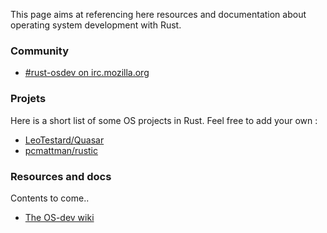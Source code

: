 This page aims at referencing here resources and documentation about operating system development with Rust.

### Community

* [#rust-osdev on irc.mozilla.org](http://chat.mibbit.com/?server=irc.mozilla.org&channel=%23rust-osdev)

### Projets

Here is a short list of some OS projects in Rust. Feel free to add your own :

* [LeoTestard/Quasar](https://github.com/LeoTestard/Quasar.git)
* [pcmattman/rustic](https://github.com/pcmattman/rustic.git)

### Resources and docs

Contents to come..

* [The OS-dev wiki](https://wiki.osdev.org/)
